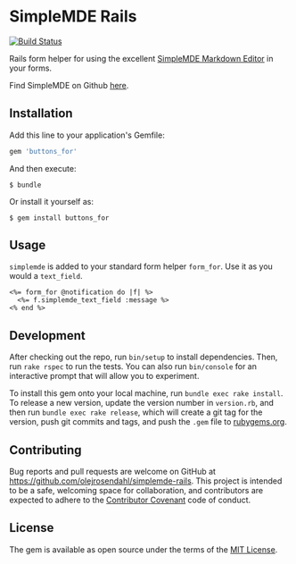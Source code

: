 [travis]: https://travis-ci.org/olejrosendahl/simplemde-rails

# SimpleMDE Rails

[![Build Status](https://travis-ci.org/olejrosendahl/simplemde-rails.svg?branch=master)][travis]

Rails form helper for using the excellent [SimpleMDE Markdown
Editor](http://nextstepwebs.github.io/simplemde-markdown-editor/) in
your forms.

Find SimpleMDE on Github [here](https://github.com/NextStepWebs/simplemde-markdown-editor).

## Installation

Add this line to your application's Gemfile:

```ruby
gem 'buttons_for'
```

And then execute:

    $ bundle

Or install it yourself as:

    $ gem install buttons_for

## Usage

`simplemde` is added to your standard form helper `form_for`. Use it as
you would a `text_field`.

```erb
<%= form_for @notification do |f| %>
  <%= f.simplemde_text_field :message %>
<% end %>
```
## Development

After checking out the repo, run `bin/setup` to install dependencies. Then, run `rake rspec` to run the tests. You can also run `bin/console` for an interactive prompt that will allow you to experiment.

To install this gem onto your local machine, run `bundle exec rake install`. To release a new version, update the version number in `version.rb`, and then run `bundle exec rake release`, which will create a git tag for the version, push git commits and tags, and push the `.gem` file to [rubygems.org](https://rubygems.org).

## Contributing

Bug reports and pull requests are welcome on GitHub at https://github.com/olejrosendahl/simplemde-rails. This project is intended to be a safe, welcoming space for collaboration, and contributors are expected to adhere to the [Contributor Covenant](contributor-covenant.org) code of conduct.


## License

The gem is available as open source under the terms of the [MIT License](http://opensource.org/licenses/MIT).

